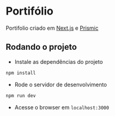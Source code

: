 # Portifólio

Portifolio criado em [Next.js](https://nextjs.org/) e [Prismic](https://prismic.io/)

## Rodando o projeto

- Instale as dependências do projeto
```bash
npm install
```

- Rode o servidor de desenvolvimento
```bash
npm run dev
```

- Acesse o browser em `localhost:3000`